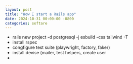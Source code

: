 ```yaml
---
layout: post
title: "How I start a Rails app"
date: 2024-10-31 00:00:00 -0800
categories: softare
---
```


- rails new project -d postgresql -j esbuild -css tailwind -T
- install rspec
- congfigure test suite (playwright, factory, faker)
- install devise (mailer, test helpers, create user
- 
